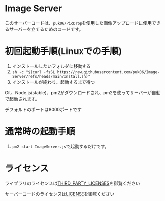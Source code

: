 # Image Server
このサーバーコードは、`puk06/PicDrop`を使用した画像アップロードに使用できるサーバーを立てるためのコードです。

# 初回起動手順(Linuxでの手順)
1. インストールしたいフォルダに移動する
2. `sh -c "$(curl -fsSL https://raw.githubusercontent.com/puk06/Image-Server/refs/heads/main/Install.sh)"`
3. インストールが終わり、起動するまで待つ

Git、Node.js(stable)、pm2がダウンロードされ、pm2を使ってサーバーが自動で起動されます。

デフォルトのポートは8000ポートです

# 通常時の起動手順
1. `pm2 start ImageServer.js`で起動するだけです。

# ライセンス
ライブラリのライセンスは[THIRD_PARTY_LICENSES](https://github.com/puk06/Image-Server/blob/main/THIRD_PARTY_LICENSES)を御覧ください

サーバーコードのライセンスは[LICENSE](https://github.com/puk06/Image-Server/blob/main/LICENSE)を御覧ください
